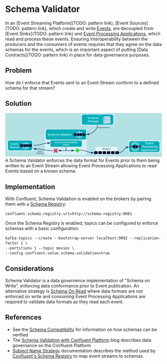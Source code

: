# Schema Validator
In an [Event Streaming Platform](TODO: pattern link), [Event Sources](TODO: pattern link), which create and write [Events](../event/event.md), are decoupled from [Event Sinks](TODO: pattern link) and [Event Processing Applications](../event-processing/event-processing-application.md), which read and process these events. Ensuring interoperability between the producers and the consumers of events requires that they agree on the data schemas for the events, which is an important aspect of putting [Data Contracts](TODO: pattern link) in place for data governance purposes.

## Problem
How do I enforce that Events sent to an Event Stream conform to a defined schema for that stream?

## Solution
![schema-validator](../img/schema-validator.png)
A Schema Validator enforces the data format for Events prior to them being written to an Event Stream allowing Event Processing Applications to read Events based on a known schema.

## Implementation
With Confluent, Schema Validation is enabled on the brokers by pairing them with a [Schema Registry]((https://docs.confluent.io/platform/current/schema-registry/index.html)): 
```
confluent.schema.registry.url=http://schema-registry:8081 
```

Once the Schema Registry is enabled, topics can be configured to enforce schemas with a basic configuration:
```
kafka-topics --create --bootstrap-server localhost:9092 --replication-factor 1 \
--partitions 1 --topic movies \
--config confluent.value.schema.validation=true
```

## Considerations
Schema Validator is a data governence implementation of "Schema on Write", enforcing data conformance prior to Event publication. An alternative strategy is [Schema On Read](../event/schema-on-read.md) where data formats are not enforced on write and consuming Event Processing Applications are required to validate data formats as they read each event. 

## References
* See the [Schema Compatibility](../event-stream/schema-compatibility.md) for information on how schemas can be verified
* The [Schema Validation with Confluent Platform](https://www.confluent.io/blog/data-governance-with-schema-validation/) blog describes data governance on the Confluent Platform
* [Subject Name Strategy](https://docs.confluent.io/platform/current/schema-registry/serdes-develop/index.html#subject-name-strategy) documentation describes the method used by [Confluent's Schema Registry](https://docs.confluent.io/platform/current/schema-registry/index.html) to map event streams to schemas.
